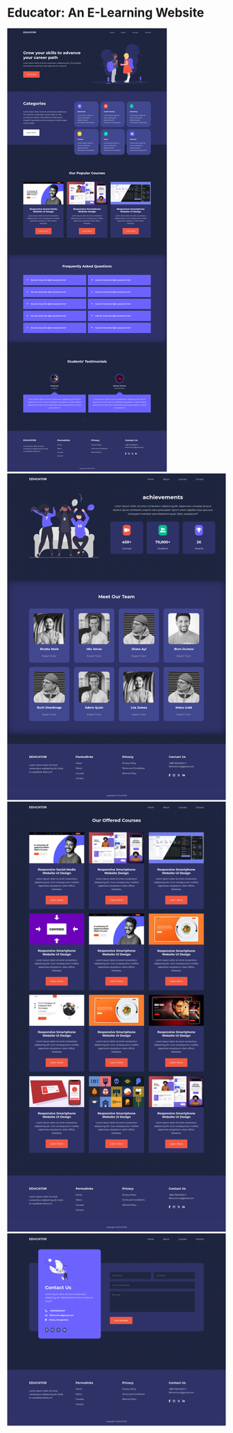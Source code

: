 # Educator: An E-Learning Website

![Home page](./images/home.png)
![About page](./images/about.png)
![Courses page](./images/courses.png)
![Contract page](./images/contact.png)
